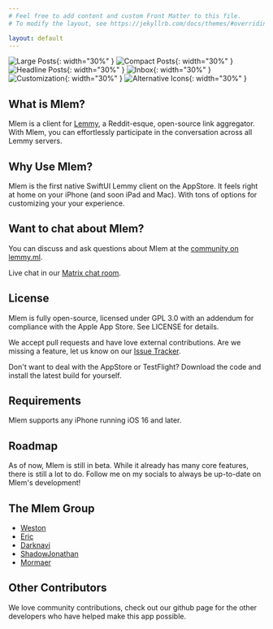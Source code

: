```yaml
---
# Feel free to add content and custom Front Matter to this file.
# To modify the layout, see https://jekyllrb.com/docs/themes/#overriding-theme-defaults

layout: default
---
```


![Large Posts](images/IMG_1159.PNG){: width="30%" }
![Compact Posts](images/IMG_1160.PNG){: width="30%" }
![Headline Posts](images/IMG_1164.PNG){: width="30%" }
![Inbox](images/IMG_1161.PNG){: width="30%" }
![Customization](images/IMG_1162.PNG){: width="30%" }
![Alternative Icons](images/IMG_1163.PNG){: width="30%" }

## What is Mlem?
Mlem is a client for [Lemmy](https://join-lemmy.org), a Reddit-esque, open-source link aggregator. With Mlem, you can effortlessly participate in the conversation across all Lemmy servers. 

## Why Use Mlem?
Mlem is the first native SwiftUI Lemmy client on the AppStore. It feels right at home on your 
iPhone (and soon iPad and Mac). With tons of options for customizing your your experience.

## Want to chat about Mlem?
You can discuss and ask questions about Mlem at the [community on lemmy.ml](https://lemmy.ml/c/mlemapp).

Live chat in our [Matrix chat room](https://matrix.to/#/#mlemapp:matrix.org).

## License
Mlem is fully open-source, licensed under GPL 3.0 with an addendum for compliance with the Apple App Store. See LICENSE for details.

We accept pull requests and have love external contributions. Are we missing a feature, let us know on our [Issue Tracker](https://github.com/mlemgroup/mlemgroup.github.io/issues). 

Don't want to deal with the AppStore or TestFlight? Download the code and install the latest build for 
yourself. 

## Requirements
Mlem supports any iPhone running iOS 16 and later.

## Roadmap
As of now, Mlem is still in beta. While it already has many core features, there is still a lot to do. Follow me on my socials to always be up-to-date on Mlem's development!

## The Mlem Group
- <a rel="me" href="https://techhub.social/@weston">Weston</a>
- <a rel="me" href="https://github.com/EricBAndrews">Eric</a>
- <a rel="me" href="https://github.com/JakeShirley">Darknavi</a>
- <a rel="me" href="https://github.com/ShadowJonathan">ShadowJonathan</a>
- <a rel="me" href="https://github.com/mormaer">Mormaer</a>

## Other Contributors
We love community contributions, check out our github page for the other developers who have helped make this app possible.